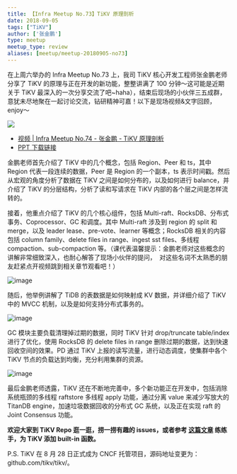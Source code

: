 ```yaml
---
title: 【Infra Meetup No.73】TiKV 原理剖析
date: 2018-09-05
tags: ["TiKV"]
author: ['张金鹏']
type: meetup
meetup_type: review
aliases: [meetup/meetup-20180905-no73]
---
```


在上周六举办的 Infra Meetup No.73 上，我司 TiKV 核心开发工程师张金鹏老师分享了 TiKV 的原理与正在开发的新功能，整整讲满了 100 分钟～这可能是近期关于 TiKV 最深入的一次分享交流了吧~haha），结束后现场的小伙伴三五成群，意犹未尽地聚在一起讨论交流，钻研精神可嘉！以下是现场视频&文字回顾，enjoy～

![](http://upload-images.jianshu.io/upload_images/542677-2fd9562eeff1ac3a?imageMogr2/auto-orient/strip%7CimageView2/2/w/1240)


- [视频 | Infra Meetup No.74 - 张金鹏 - TiKV 原理剖析](https://v.qq.com/txp/iframe/player.html?origin=https%3A%2F%2Fmp.weixin.qq.com&amp;vid=g07759pi70s&amp;autoplay=false&amp;full=true&amp;show1080p=false&amp;isDebugIframe=false)
- [PPT 下载链接](https://eyun.baidu.com/s/3gfShXBl)

金鹏老师首先介绍了 TiKV 中的几个概念，包括 Region、Peer 和 ts，其中 Region 代表一段连续的数据，Peer 是 Region 的一个副本，ts 表示时间戳。然后从宏观的角度分析了数据在 TiKV 之间是如何分布的，以及如何进行 balance，并介绍了 TiKV 的分层结构，分析了读和写请求在 TiKV 内部的各个层之间是怎样流转的。

接着，他重点介绍了 TiKV 的几个核心组件，包括 Multi-raft、RocksDB、分布式事务、Coprocessor、GC 和调度。其中 Multi-raft 涉及到 region 的 split 和 merge，以及 leader lease、pre-vote、learner 等概念；RocksDB 相关的内容包括 column family、delete files in range、ingest sst files、多线程 compaction、sub-compaction 等。（课代表温馨提示：金鹏老师对这些概念的讲解非常细致深入，也耐心解答了现场小伙伴的提问，
 对这些名词不太熟悉的朋友赶紧点开视频跳到相关章节观看吧！）

![image](http://upload-images.jianshu.io/upload_images/542677-25ad8a295e4e3aed?imageMogr2/auto-orient/strip%7CimageView2/2/w/1240) 

随后，他举例讲解了 TiDB 的表数据是如何映射成 KV 数据，并详细介绍了 TiKV 中的 MVCC 机制，以及是如何支持分布式事务的。

![image](http://upload-images.jianshu.io/upload_images/542677-7f5f4ebcc3b89a50?imageMogr2/auto-orient/strip%7CimageView2/2/w/1240)

GC 模块主要负载清理掉过期的数据，同时 TiKV 针对 drop/truncate table/index 进行了优化，使用 RocksDB 的 delete files in range 删除过期的数据，达到快速回收空间的效果。PD 通过 TiKV 上报的读写流量，进行动态调度，使集群中各个 TiKV 节点的负载达到均衡，充分利用集群的资源。

![image](http://upload-images.jianshu.io/upload_images/542677-c12692a540977da3?imageMogr2/auto-orient/strip%7CimageView2/2/w/1240)

最后金鹏老师透露，TiKV 还在不断地完善中，多个新功能正在开发中，包括消除系统瓶颈的多线程 raftstore 多线程 apply 功能，通过分离 value 来减少写放大的 TitanDB engine，加速垃圾数据回收的分布式 GC 系统，以及正在实现 raft 的 Joint Consensus 功能。

**欢迎大家到 TiKV Repo 逛一逛，捞一捞有趣的 issues，或者参考 ****[这篇文章](http://mp.weixin.qq.com/s?__biz=MzI3NDIxNTQyOQ==&mid=2247486438&idx=1&sn=7c3994542c072e8be5296f1602408d4d&chksm=eb162c8cdc61a59a8942c9ce89f6c7d7ff4a176c8a8ffeca9e8c5af14aa55ef52eac1c23eefe&scene=21#wechat_redirect)**** 练练手，为 TiKV 添加 built-in 函数。**

P.S. TiKV 在 8 月 28 日正式成为 CNCF 托管项目，源码地址变更为：github.com/tikv/tikv/。

